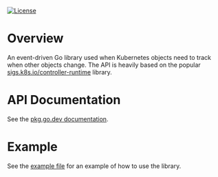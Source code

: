 [![License](https://img.shields.io/:license-apache-blue.svg)](http://www.apache.org/licenses/LICENSE-2.0.html)

# Overview

An event-driven Go library used when Kubernetes objects need to track when other objects change. The API is heavily
based on the popular [sigs.k8s.io/controller-runtime](https://github.com/kubernetes-sigs/controller-runtime) library.

# API Documentation

See the [pkg.go.dev documentation](https://pkg.go.dev/github.com/stolostron/kubernetes-dependency-watches/client).

# Example

See the [example file](client/client_example_test.go) for an example of how to use the library.
